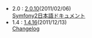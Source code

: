 - 2.0 : [2.0.10](http://symfony.com/download)(2011/02/06)<br />
  [Symfony2日本語ドキュメント](http://docs.symfony.gr.jp/)
- 1.4 : [1.4.16](http://www.symfony-project.org/installation)(2011/12/13)<br />
  [Changelog](/changelog/1_4)
